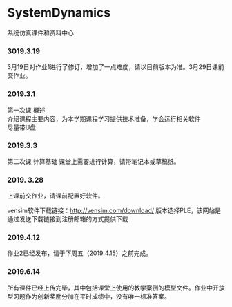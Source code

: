 # SystemDynamics 

系统仿真课件和资料中心<br>

### 3019.3.19 
3月19日对作业1进行了修订，增加了一点难度，请以目前版本为准。3月29日课前交作业。 

### 2019.3.1  
第一次课 概述<br>
介绍课程主要内容，为本学期课程学习提供技术准备，学会运行相关软件<br> 
尽量带U盘
### 2019.3.3
第二次课 计算基础 
课堂上需要进行计算，请带笔记本或草稿纸。 

### 2019. 3.28
上课前交作业，请课前配置好软件。

vensim软件下载链接：http://vensim.com/download/ 
版本选择PLE，该网站是通过发送下载链接到注册邮箱的方式提供下载

### 2019.4.12 

作业2已经发布，请于下周五（2019.4.15）之前完成。 

### 2019.6.14 
所有课件已经上传完毕，其中包括课堂上使用的教学案例的模型文件。作业中开放型习题作为创新奖励分加在平时成绩中，没有唯一标准答案。
